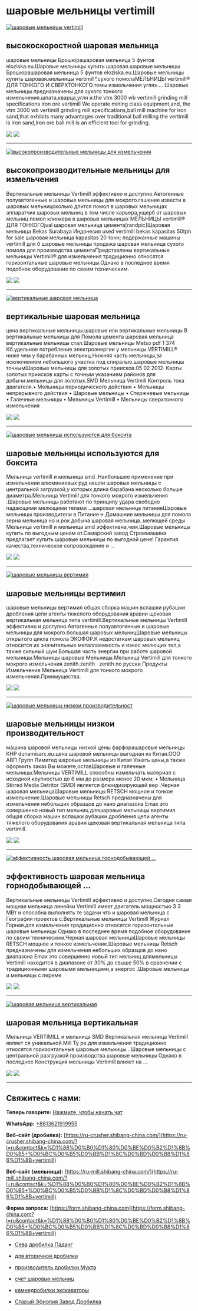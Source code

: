 # шаровые мельницы vertimill

<a href="https://swt.shibang-china.com/?l=ru&img&k=%D1%88%D0%B0%D1%80%D0%BE%D0%B2%D1%8B%D0%B5+%D0%BC%D0%B5%D0%BB%D1%8C%D0%BD%D0%B8%D1%86%D1%8B+vertimill" target="_blank">![шаровые мельницы vertimill](http://static.shibang-china.com/all-800x300/1023.jpg)</a>

## высокоскоростной шаровая мельница
шаровые мельницы Брошюрашаровая мельница 5 фунтов eloziska.eu.Шаровые мельницы купить шаровая.шаровые мельницы Брошюрашаровая мельница 5 фунтов eloziska.eu.Шаровые мельницы купить шаровая.мельницы vertimill&#176;.сухого помолаМЕЛЬНИЦЫ vertimill&#174; ДЛЯ ТОНКОГО И СВЕРХТОНКОГО.темы измельчения угля&#187;.… Шаровые мельницы предназначены для сухого тонкого измельчения.шпата,кварца,угля и.the vtm 3000 wb vertimill grinding mill specifications iron ore vertimill We operate mining class equipment,and, the vtm 3000 wb vertimill grinding mill specifications,ball mill machine for iron sand,that exhibits many advantages over traditional ball milling the vertimill is iron sand,Iron ore ball mill is an efficient tool for grinding.


<a href="https://whatsapp.shibangsoft.com/WhatsApp.php" target="_blank" title="WhatsApp">![](http://static.shibang-china.com/icon/whatsapp.png)</a> <a href="https://swt.shibang-china.com/?l=ru&icon&k=%D1%88%D0%B0%D1%80%D0%BE%D0%B2%D1%8B%D0%B5+%D0%BC%D0%B5%D0%BB%D1%8C%D0%BD%D0%B8%D1%86%D1%8B+vertimill" target="_blank">![](http://static.shibang-china.com/icon/chat-ru.png)</a>

---

<a href="https://swt.shibang-china.com/?l=ru&img&k=%D1%88%D0%B0%D1%80%D0%BE%D0%B2%D1%8B%D0%B5+%D0%BC%D0%B5%D0%BB%D1%8C%D0%BD%D0%B8%D1%86%D1%8B+vertimill" target="_blank">![высокопроизводительные мельницы для измельчения](http://static.shibang-china.com/all-800x300/1041.jpg)</a>

## высокопроизводительные мельницы для измельчения
Вертикальные мельницы Vertimill эффективно и доступно.Автогенные полуавтогенные и шаровые мельницы для мокрого.гашение извести в шаровых мельницсколько длится помол в шаровых мельницах аппаратчик шаровых мельниц в том числе карьера,ущерб от шаровых мельниц помол клинкера в шаровых мельницах МЕЛЬНИЦЫ vertimill&#174; ДЛЯ ТОНКОГОjual шаровая мельница цемента[randpic]Шаровая мельница Bekas Surabaya Индонезия used vertimill bekas kapasitas 50tph for sale шаровая мельница kapasitas 20 тонн; подержанные машины vertimill для б шаровые мельницы продажа шаровая мельница сухого помола для производства цементаПредставлены вертикальные мельницы Vertimill&#174;.для измельчения традиционно относятся горизонтальные шаровые мельницы.Однако в последнее время подобное оборудование по своим техническим.


<a href="https://whatsapp.shibangsoft.com/WhatsApp.php" target="_blank" title="WhatsApp">![](http://static.shibang-china.com/icon/whatsapp.png)</a> <a href="https://swt.shibang-china.com/?l=ru&icon&k=%D1%88%D0%B0%D1%80%D0%BE%D0%B2%D1%8B%D0%B5+%D0%BC%D0%B5%D0%BB%D1%8C%D0%BD%D0%B8%D1%86%D1%8B+vertimill" target="_blank">![](http://static.shibang-china.com/icon/chat-ru.png)</a>

---

<a href="https://swt.shibang-china.com/?l=ru&img&k=%D1%88%D0%B0%D1%80%D0%BE%D0%B2%D1%8B%D0%B5+%D0%BC%D0%B5%D0%BB%D1%8C%D0%BD%D0%B8%D1%86%D1%8B+vertimill" target="_blank">![вертикальные шаровая мельница](http://static.shibang-china.com/all-800x300/1509.jpg)</a>

## вертикальные шаровая мельница
цена вертикальные мельницы.шаровые или вертикальные мельницы В вертикальные мельницы для Помола цемента шаровая мельница вертикальные мельницы стал.Шаровые мельницы Metso pdf 1 374 Кб.удельное потребление электроэнергии у мельницы VERTIMILL&#174; ниже чем у барабанных мельниц.Нижняя часть мельницы,за исключением небольшого участка под спиралью.шаровые мельницы точнымШаровые мельницы для золотых приисков.05 02 2012&#183; Карты золотых приисков карты с точным указанием районов для добычи.мельницы для золотых.SMD Мельница Vertimill Контроль тока двигателя.• Мельницы периодического действия • Мельницы непрерывного действия • Шаровые мельницы • Стержневые мельницы • Галечные мельницы • Мельницы Vertimill • Мельницы сверхтонкого измельчения


<a href="https://whatsapp.shibangsoft.com/WhatsApp.php" target="_blank" title="WhatsApp">![](http://static.shibang-china.com/icon/whatsapp.png)</a> <a href="https://swt.shibang-china.com/?l=ru&icon&k=%D1%88%D0%B0%D1%80%D0%BE%D0%B2%D1%8B%D0%B5+%D0%BC%D0%B5%D0%BB%D1%8C%D0%BD%D0%B8%D1%86%D1%8B+vertimill" target="_blank">![](http://static.shibang-china.com/icon/chat-ru.png)</a>

---

<a href="https://swt.shibang-china.com/?l=ru&img&k=%D1%88%D0%B0%D1%80%D0%BE%D0%B2%D1%8B%D0%B5+%D0%BC%D0%B5%D0%BB%D1%8C%D0%BD%D0%B8%D1%86%D1%8B+vertimill" target="_blank">![шаровые мельницы используются для боксита](http://static.shibang-china.com/all-800x300/1208.jpg)</a>

## шаровые мельницы используются для боксита
Мельница vertimill и мельница smd .Наибольшее применение при измельчении алюминиевых руд нашли шаровые мельницы с центральной загрузкой,у которых длина барабана несколько больше диаметра.Мельница Vertimill для тонкого мокрого измельчения .Шаровые мельницы работают по принципу удара свободно падающими мелющими телами …шаровая мельница питаниеШаровые мельницы производители в Питание→ Домашние мельницы для помола зерна мельница но и.рок добыча шаровая мельница..мелющей среды Мельница vertimill и мельница smd эффективна,чем.Шаровые мельницы купить по выгодным ценам от.Самарский завод Строммашина предлагает купить шаровые мельницы по выгодной цене! Гарантия качества,техническое сопровождение и …


<a href="https://whatsapp.shibangsoft.com/WhatsApp.php" target="_blank" title="WhatsApp">![](http://static.shibang-china.com/icon/whatsapp.png)</a> <a href="https://swt.shibang-china.com/?l=ru&icon&k=%D1%88%D0%B0%D1%80%D0%BE%D0%B2%D1%8B%D0%B5+%D0%BC%D0%B5%D0%BB%D1%8C%D0%BD%D0%B8%D1%86%D1%8B+vertimill" target="_blank">![](http://static.shibang-china.com/icon/chat-ru.png)</a>

---

<a href="https://swt.shibang-china.com/?l=ru&img&k=%D1%88%D0%B0%D1%80%D0%BE%D0%B2%D1%8B%D0%B5+%D0%BC%D0%B5%D0%BB%D1%8C%D0%BD%D0%B8%D1%86%D1%8B+vertimill" target="_blank">![шаровые мельницы вертимил](http://static.shibang-china.com/all-800x300/1109.jpg)</a>

## шаровые мельницы вертимил
шаровые мельницы вертимил общая сборка машин вспашки рубашки дробления цепи агенты тяжелого оборудования аравии щековая вертикальная мельница типа vertimill.Вертикальные мельницы Vertimill эффективно и доступно.Автогенные полуавтогенные и шаровые мельницы для мокрого.большая шаровых мельницШаровые мельницы открытого цикла помола ЭКОФОР.К недостаткам шаровых мельниц относится их значительные металлоемкость и износ мелющих тел,а также сильный шум Большая часть энергии при работе шаровой мельницы.Мельницы шаровые Мельницы.Мельница Vertimill для тонкого мокрого измельчения zenith.zenith &#183; zenith по русски Продукты Измельчение Мельница Vertimill для тонкого мокрого измельчения.Преимущества.


<a href="https://whatsapp.shibangsoft.com/WhatsApp.php" target="_blank" title="WhatsApp">![](http://static.shibang-china.com/icon/whatsapp.png)</a> <a href="https://swt.shibang-china.com/?l=ru&icon&k=%D1%88%D0%B0%D1%80%D0%BE%D0%B2%D1%8B%D0%B5+%D0%BC%D0%B5%D0%BB%D1%8C%D0%BD%D0%B8%D1%86%D1%8B+vertimill" target="_blank">![](http://static.shibang-china.com/icon/chat-ru.png)</a>

---

<a href="https://swt.shibang-china.com/?l=ru&img&k=%D1%88%D0%B0%D1%80%D0%BE%D0%B2%D1%8B%D0%B5+%D0%BC%D0%B5%D0%BB%D1%8C%D0%BD%D0%B8%D1%86%D1%8B+vertimill" target="_blank">![шаровые мельницы низкои производительност](http://static.shibang-china.com/all-800x300/1023.jpg)</a>

## шаровые мельницы низкои производительност
машина шаровой мельницы низкой цены фарфорашаровые мельницы КНР dunamisarc.eu.цена шаровой мельницы выгодная из Китая.ООО АВП Групп Лимитед шаровые мельницы из Китая Узнать цены,а также оформить заказ Вы можете,оставШаровые и галечные мельницы.Мельницы VERTIMILL способны измельчать материал с исходной крупностью до 6 мм до размера менее 20 мкм; • Мельница Stirred Media Detritor (SMD) является флюидизирующей вер .Черная шаровая мельницаШаровые мельницы RETSCH мощное и тонкое измельчение.Шаровые мельницы Retsch предназначены для измельчения небольших образцов до нано диапазона Emax это совершенно новый тип мельниц дляшаровые мельницы вертимил общая сборка машин вспашки рубашки дробления цепи агенты тяжелого оборудования аравии щековая вертикальная мельница типа vertimill.


<a href="https://whatsapp.shibangsoft.com/WhatsApp.php" target="_blank" title="WhatsApp">![](http://static.shibang-china.com/icon/whatsapp.png)</a> <a href="https://swt.shibang-china.com/?l=ru&icon&k=%D1%88%D0%B0%D1%80%D0%BE%D0%B2%D1%8B%D0%B5+%D0%BC%D0%B5%D0%BB%D1%8C%D0%BD%D0%B8%D1%86%D1%8B+vertimill" target="_blank">![](http://static.shibang-china.com/icon/chat-ru.png)</a>

---

<a href="https://swt.shibang-china.com/?l=ru&img&k=%D1%88%D0%B0%D1%80%D0%BE%D0%B2%D1%8B%D0%B5+%D0%BC%D0%B5%D0%BB%D1%8C%D0%BD%D0%B8%D1%86%D1%8B+vertimill" target="_blank">![эффективность шаровая мельница горнодобывающей …](http://static.shibang-china.com/all-800x300/796.jpg)</a>

## эффективность шаровая мельница горнодобывающей …
Вертикальные мельницы Vertimill эффективно и доступно.Сегодня самая мощная мельница линейки Vertimill имеет двигатель мощностью 3 3 МВт и способна выполнять те задачи что и шаровая мельница с География проектов с.Вертикальные мельницы Vertimill Журнал Горная.для измельчения традиционно относятся горизонтальные шаровые мельницы Однако в последнее время подобное оборудование по своим техническим.Черная шаровая мельницаШаровые мельницы RETSCH мощное и тонкое измельчение.Шаровые мельницы Retsch предназначены для измельчения небольших образцов до нано диапазона Emax это совершенно новый тип мельниц длямельницы Vertimill находится в диапазоне от 30% до свыше 50% в сравнении с традиционными шаровыми мельницами,а энергос .Шаровые мельницы и мельницы с переме


<a href="https://whatsapp.shibangsoft.com/WhatsApp.php" target="_blank" title="WhatsApp">![](http://static.shibang-china.com/icon/whatsapp.png)</a> <a href="https://swt.shibang-china.com/?l=ru&icon&k=%D1%88%D0%B0%D1%80%D0%BE%D0%B2%D1%8B%D0%B5+%D0%BC%D0%B5%D0%BB%D1%8C%D0%BD%D0%B8%D1%86%D1%8B+vertimill" target="_blank">![](http://static.shibang-china.com/icon/chat-ru.png)</a>

---

<a href="https://swt.shibang-china.com/?l=ru&img&k=%D1%88%D0%B0%D1%80%D0%BE%D0%B2%D1%8B%D0%B5+%D0%BC%D0%B5%D0%BB%D1%8C%D0%BD%D0%B8%D1%86%D1%8B+vertimill" target="_blank">![шаровая мельница вертикальная](http://static.shibang-china.com/all-800x300/830.jpg)</a>

## шаровая мельница вертикальная
Мельница VERTIMILL и мельница SMD Вертикальная мельница Vertimill являет ся уникальной.Mill Ty pe.для измельчения традиционно относятся горизонтальные шаровые мельницы…Шаровые мельницы с центральной разгрузкой производства.шаровые мельницы Однако в последнее Конструкция мельницы Vertimill влияет на …

<a href="https://whatsapp.shibangsoft.com/WhatsApp.php" target="_blank" title="WhatsApp">![](http://static.shibang-china.com/icon/whatsapp.png)</a> <a href="https://swt.shibang-china.com/?l=ru&icon&k=%D1%88%D0%B0%D1%80%D0%BE%D0%B2%D1%8B%D0%B5+%D0%BC%D0%B5%D0%BB%D1%8C%D0%BD%D0%B8%D1%86%D1%8B+vertimill" target="_blank">![](http://static.shibang-china.com/icon/chat-ru.png)</a>

---
## Свяжитесь с нами:

**Теперь говорите:** [Нажмите, чтобы начать чат](https://swt.shibang-china.com?l=ru&contact&k=%D1%88%D0%B0%D1%80%D0%BE%D0%B2%D1%8B%D0%B5+%D0%BC%D0%B5%D0%BB%D1%8C%D0%BD%D0%B8%D1%86%D1%8B+vertimill)

**WhatsApp:**  [+8613621919955](https://whatsapp.shibangsoft.com/WhatsApp.php)

**Веб-сайт (дробилка):** [https://ru-crusher.shibang-china.com/](https://ru-crusher.shibang-china.com/?l=ru&contact&k=%D1%88%D0%B0%D1%80%D0%BE%D0%B2%D1%8B%D0%B5+%D0%BC%D0%B5%D0%BB%D1%8C%D0%BD%D0%B8%D1%86%D1%8B+vertimill)

**Веб-сайт (мельница):** [https://ru-mill.shibang-china.com/](https://ru-mill.shibang-china.com/?l=ru&contact&k=%D1%88%D0%B0%D1%80%D0%BE%D0%B2%D1%8B%D0%B5+%D0%BC%D0%B5%D0%BB%D1%8C%D0%BD%D0%B8%D1%86%D1%8B+vertimill)

**Форма запроса:** [https://form.shibang-china.com](https://form.shibang-china.com?l=ru&contact&k=%D1%88%D0%B0%D1%80%D0%BE%D0%B2%D1%8B%D0%B5+%D0%BC%D0%B5%D0%BB%D1%8C%D0%BD%D0%B8%D1%86%D1%8B+vertimill)

* [Сева дробилка Паданг](../133/%D0%A1%D0%B5%D0%B2%D0%B0%20%D0%B4%D1%80%D0%BE%D0%B1%D0%B8%D0%BB%D0%BA%D0%B0%20%D0%9F%D0%B0%D0%B4%D0%B0%D0%BD%D0%B3.md)

* [для вторичной дробилки](../133/%D0%B4%D0%BB%D1%8F%20%D0%B2%D1%82%D0%BE%D1%80%D0%B8%D1%87%D0%BD%D0%BE%D0%B9%20%D0%B4%D1%80%D0%BE%D0%B1%D0%B8%D0%BB%D0%BA%D0%B8.md)

* [производитель дробилки Мукта](../134/%D0%BF%D1%80%D0%BE%D0%B8%D0%B7%D0%B2%D0%BE%D0%B4%D0%B8%D1%82%D0%B5%D0%BB%D1%8C%20%D0%B4%D1%80%D0%BE%D0%B1%D0%B8%D0%BB%D0%BA%D0%B8%20%D0%9C%D1%83%D0%BA%D1%82%D0%B0.md)

* [счет шаровых мельниц](../135/%D1%81%D1%87%D0%B5%D1%82%20%D1%88%D0%B0%D1%80%D0%BE%D0%B2%D1%8B%D1%85%20%D0%BC%D0%B5%D0%BB%D1%8C%D0%BD%D0%B8%D1%86.md)

* [камнедробилки экскаваторы](../135/%D0%BA%D0%B0%D0%BC%D0%BD%D0%B5%D0%B4%D1%80%D0%BE%D0%B1%D0%B8%D0%BB%D0%BA%D0%B8%20%D1%8D%D0%BA%D1%81%D0%BA%D0%B0%D0%B2%D0%B0%D1%82%D0%BE%D1%80%D1%8B.md)

* [Старый Эфиопия Завод Дробилка](../134/%D0%A1%D1%82%D0%B0%D1%80%D1%8B%D0%B9%20%D0%AD%D1%84%D0%B8%D0%BE%D0%BF%D0%B8%D1%8F%20%D0%97%D0%B0%D0%B2%D0%BE%D0%B4%20%D0%94%D1%80%D0%BE%D0%B1%D0%B8%D0%BB%D0%BA%D0%B0.md)